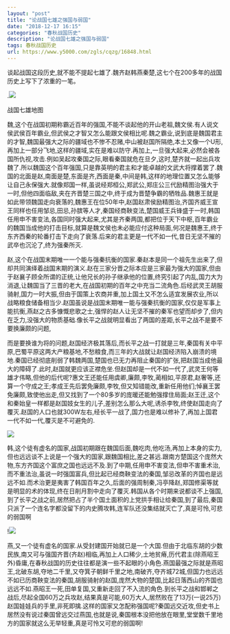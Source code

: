 ```yaml
---
layout: "post"
title: "论战国七雄之强国与弱国"
date: "2018-12-17 16:15"
categories: "春秋战国历史"
description: "论战国七雄之强国与弱国"
tags: 春秋战国历史
url: https://www.y5000.com/zgls/cqzg/16848.html
---
```






谈起战国这段历史,就不能不提起七雄了.魏齐赵韩燕秦楚,这七个在200多年的战国历史上写下了浓重的一笔。

.![](https://img.y5000.com/uploads/allimg/170314/09355K2K-0.jpg)

战国七雄地图

魏,这个在战国初期称霸近百年的强国,不能不谈起他的开山老祖,魏文侯.有人说文侯武侯百年霸业,但武侯之才智又怎么能跟文侯相比呢.魏之霸业,说到底是魏国君主的才智,魏国最强大之际的疆域也不惨不忍赌,中山被赵国所隔绝,本土又像一个U形,再加上一部分飞地,这样的疆域,实在是难以防守.再加上,一旦强大起来,必然会被各国所仇视,攻击.例如吴起攻秦国之际,眼看秦国就危在旦夕,这时,楚齐就一起出兵攻魏了.所以魏国这个百年强国,只是靠英明的君主和才能卓越的文武大将撑着罢了.魏国的北面是赵,南面是楚,东面是齐,西面是秦,中间是韩,这样的地理位置又怎么能够让自己永保强大.就像郑国一样,虽说经郑桓公,郑武公,郑庄公三代励精图治强大于一时,但他四面临敌,夹在齐晋楚三国之中,终于成为晋楚争霸的牺牲品.魏惠王就是如此带领魏国走向衰落的,魏惠王在位50年中,赵国赵肃侯励精图治,齐国齐威王宣王同样也任用邹忌,田忌,孙膑等人才,秦国经商鞅变法,楚国威王兵锋盛于一时,韩国任用申不害变法,各国同时强大起来,尤其是齐秦两国,都把位于天下中枢,百年霸业的魏国当成他的打击目标,就算是魏文侯也未必能应付这种局面,何况是魏惠王,终于东齐西秦的轮番打击下走向了衰落.后来的君主更是一代不如一代,昔日无坚不摧的武卒也沉沦了,终为强秦所灭.

赵,这个在战国末期唯一一个能与强秦抗衡的国家.秦赵本是同一个祖先生出来了,但却共同演绎着战国末期的演义.赵在三家分晋之际本应是三家最为强大的国家,但由于赵襄子顾全所谓的正统,让他兄长的孙子继承他的位置,终究引起了内乱,国力大为消退,让魏国当了三晋的老大,在战国初期的百年之中充当二流角色.后经武灵王胡服骑射,国力一时大振,但由于国策上农商并重,加上国土又不怎么适宜发展农业,所以战略粮食储备相当少.赵国虽说是战国末期唯一能与强秦抗衡的国家,仅仅是军事上能抗衡,燕赵之古多慷慨悲歌之士,强悍的赵人让无坚不摧的秦军也望而却步了,但内在乏力,没强大的物质基础.像长平之战就明显看出了两国的差距,长平之战不是要不要换廉颇的问题,

而是要换谁为将的问题,赵国经济极其落后,而长平之战一打就是三年,秦国有关中平原,巴蜀平原这两大产粮基地,不愁粮食,而三年的大战就让赵国经济陷入崩溃的境地.秦国已经彻底削弱了韩魏两国,楚国也已无力再阻止秦国的扩张,把赵国当成他最大的障碍了.此时,赵国就更应该正襟危坐.但赵国却是一代不如一代了,武灵王何等雄才伟略,但他的后代呢?惠文王还能任用虞卿,廉颇,李牧,蔺相如,平原君,赵奢等,还算一个守成之王;孝成王先后罢免廉颇,李牧,但又知错能改,重新任用他们;悼襄王罢免廉颇,致使他出走,但又找到了一个80多岁的庞暖还能勉强撑住局面;赵王迁,这个和秦始皇一样都是赵国妓女生的儿子,差别怎么那么大呢,诱杀李牧,终使赵国走向了覆灭.赵国的人口也就300W左右,经长平一战了,国力也是难以修补了,再加上国君一代不如一代,覆灭是不可避免的.

![](https://img.y5000.com/uploads/allimg/170314/09355G605-1.jpg)

韩,这个徒有虚名的国家,战国初期跟在魏国后面,魏吃肉,他吃汤,再加上本身的实力,但也远远谈不上说是一个强大的国家,跟魏国相比,差之甚远.跟南方楚国这个庞然大物,东方齐国这个富庶之国也远远不及.到了中期,任用申不害变法,但申不害重术治,而不重法治,虽说一时强国富兵,但比起已经商鞅变法的秦国,邹忌改革的齐国也是远远不如.而术治更是夷害了韩国百年之久,后面的强周制秦,冯亭降赵,郑国修渠等就是明显的术的体现,终在日削月割中走向了覆灭.韩国从各个时期来说都谈不上强国,到了长平之战之前,居然把占了半个国土面积的上党拱手相让给秦国,到了最后,秦国只派了一个连名字都没留下的内史腾攻韩,连军队还没集结就灭亡了,真是可怜,可悲的弱国啊

!![](https://img.y5000.com/uploads/allimg/170314/09355I929-2.jpg)

燕,又一个徒有虚名的国家.从受封建国开始就已是一个大国.但由于北临东胡的少数民族,南又可与强国齐晋(齐赵)相临,再加上人口稀少,土地贫瘠,历代君主(除燕昭王外)昏庸,在春秋战国的历史往往都是演一些不起眼的小角色.燕国最强之际就是燕昭王,北破东胡,夺地二千里,又夺箕子朝鲜千里之地,南破齐,夺齐城72城,但国力也远远不如已历商鞅变法的秦国,胡服骑射的赵国,庞然大物的楚国,比起日落西山的齐国也远远不如.燕昭王一死,田单复国,又重新走回了不入流的角色.到长平之战和邯郸之战后,尽起全国60万之兵攻赵,结果真是可能,60万大人,居然败在了13万(一说25万)赵国娃娃兵的手里,非死即擒.这样的国家又怎配称强国呢?秦国远交近攻,但史书上居然没有说过秦国曾远交过燕国,也就是说,秦国根本没把他放在眼里,堂堂数千里地方的国家就这么无举轻重,真是可怜又可悲的弱国啊!
